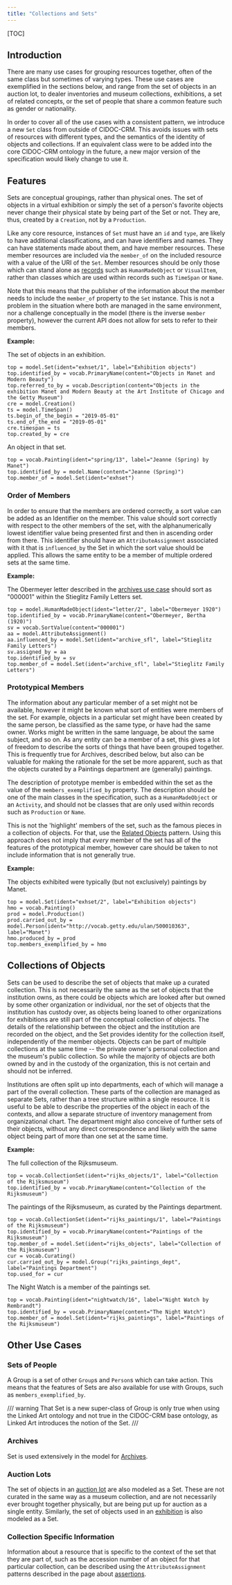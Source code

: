 ```yaml
---
title: "Collections and Sets"
---
```


[TOC]

## Introduction

There are many use cases for grouping resources together, often of the same class but sometimes of varying types.  These use cases are exemplified in the sections below, and range from the set of objects in an auction lot, to dealer inventories and museum collections, exhibitions, a set of related concepts, or the set of people that share a common feature such as gender or nationality.

In order to cover all of the use cases with a consistent pattern, we introduce a new `Set` class from outside of CIDOC-CRM. This avoids issues with sets of resources with different types, and the semantics of the identity of objects and collections. If an equivalent class were to be added into the core CIDOC-CRM ontology in the future, a new major version of the specification would likely change to use it.


## Features

Sets are conceptual groupings, rather than physical ones.  The set of objects in a virtual exhibition or simply the set of a person's favorite objects never change their physical state by being part of the Set or not.  They are, thus, created by a `Creation`, not by a `Production`.

Like any core resource, instances of `Set` must have an `id` and `type`, are likely to have additional classifications, and can have identifiers and names. They can have statements made about them, and have member resources.  These member resources are included via the `member_of` on the included resource with a value of the URI of the `Set`. Member resources should be only those which can stand alone as [records](/api/1.0/endpoint/) such as `HumanMadeObject` or `VisualItem`, rather than classes which are used within records such as `TimeSpan` or `Name`.

Note that this means that the publisher of the information about the member needs to include the `member_of` property to the `Set` instance. This is not a problem in the situation where both are managed in the same environment, nor a challenge conceptually in the model (there is the inverse `member` property), however the current API does not allow for sets to refer to their members.

__Example:__

The set of objects in an exhibition.

```crom
top = model.Set(ident="exhset/1", label="Exhibition objects")
top.identified_by = vocab.PrimaryName(content="Objects in Manet and Modern Beauty")
top.referred_to_by = vocab.Description(content="Objects in the exhibition Manet and Modern Beauty at the Art Institute of Chicago and the Getty Museum")
cre = model.Creation()
ts = model.TimeSpan()
ts.begin_of_the_begin = "2019-05-01"
ts.end_of_the_end = "2019-05-01"
cre.timespan = ts
top.created_by = cre
```

An object in that set.

```crom
top = vocab.Painting(ident="spring/13", label="Jeanne (Spring) by Manet")
top.identified_by = model.Name(content="Jeanne (Spring)")
top.member_of = model.Set(ident="exhset")
```

### Order of Members

In order to ensure that the members are ordered correctly, a sort value can be added as an Identifier on the member. This value should sort correctly with respect to the other members of the set, with the alphanumerically lowest identifier value being presented first and then in ascending order from there. This identifier should have an `AttributeAssignment` associated with it that is `influenced_by` the Set in which the sort value should be applied. This allows the same entity to be a member of multiple ordered sets at the same time.

__Example:__

The Obermeyer letter described in the [archives use case](/model/archives/#archival-hierarchy) should sort as "000001" within the Stieglitz Family Letters set.

```crom
top = model.HumanMadeObject(ident="letter/2", label="Obermeyer 1920")
top.identified_by = vocab.PrimaryName(content="Obermeyer, Bertha (1920)")
sv = vocab.SortValue(content="000001")
aa = model.AttributeAssignment()
aa.influenced_by = model.Set(ident="archive_sfl", label="Stieglitz Family Letters")
sv.assigned_by = aa
top.identified_by = sv
top.member_of = model.Set(ident="archive_sfl", label="Stieglitz Family Letters")
```

### Prototypical Members

The information about any particular member of a set might not be available, however it might be known what sort of entities were members of the set. For example, objects in a particular set might have been created by the same person, be classified as the same type, or have had the same owner. Works might be written in the same language, be about the same subject, and so on. As any entity can be a member of a set, this gives a lot of freedom to describe the sorts of things that have been grouped together. This is frequently true for Archives, described below, but also can be valuable for making the rationale for the set be more apparent, such as that the objects curated by a Paintings department are (generally) paintings.

The description of prototype member is embedded within the set as the value of the `members_exemplified_by` property. The description should be one of the main classes in the specification, such as a `HumanMadeObject` or an `Activity`, and should not be classes that are only used within records such as `Production` or `Name`.

This is not the 'highlight' members of the set, such as the famous pieces in a collection of objects. For that, use the [Related Objects](/model/assertions/) pattern. Using this approach does not imply that *every* member of the set has all of the features of the prototypical member, however care should be taken to not include information that is not generally true.

__Example:__

The objects exhibited were typically (but not exclusively) paintings by Manet.

```crom
top = model.Set(ident="exhset/2", label="Exhibition objects")
hmo = vocab.Painting()
prod = model.Production()
prod.carried_out_by = model.Person(ident="http://vocab.getty.edu/ulan/500010363", label="Manet")
hmo.produced_by = prod
top.members_exemplified_by = hmo
```

## Collections of Objects

Sets can be used to describe the set of objects that make up a curated collection. This is not necessarily the same as the set of objects that the institution owns, as there could be objects which are looked after but owned by some other organization or individual, nor the set of objects that the institution has custody over, as objects being loaned to other organizations for exhibitions are still part of the conceptual collection of objects. The details of the relationship between the object and the institution are recorded on the object, and the Set provides identity for the collection itself, independently of the member objects.  Objects can be part of multiple collections at the same time -- the private owner's personal collection and the museum's public collection.  So while the majority of objects are both owned by and in the custody of the organization, this is not certain and should not be inferred.

Institutions are often split up into departments, each of which will manage a part of the overall collection. These parts of the collection are managed as separate Sets, rather than a tree structure within a single resource.  It is useful to be able to describe the properties of the object in each of the contexts, and allow a separate structure of inventory management from organizational chart. The department might also conceive of further sets of their objects, without any direct correspondence and likely with the same object being part of more than one set at the same time.

__Example:__

The full collection of the Rijksmuseum.

```crom
top = vocab.CollectionSet(ident="rijks_objects/1", label="Collection of the Rijksmuseum")
top.identified_by = vocab.PrimaryName(content="Collection of the Rijksmuseum")
```

The paintings of the Rijksmuseum, as curated by the Paintings department.

```crom
top = vocab.CollectionSet(ident="rijks_paintings/1", label="Paintings of the Rijksmuseum")
top.identified_by = vocab.PrimaryName(content="Paintings of the Rijksmuseum")
top.member_of = model.Set(ident="rijks_objects", label="Collection of the Rijksmuseum")
cur = vocab.Curating()
cur.carried_out_by = model.Group("rijks_paintings_dept", label="Paintings Department")
top.used_for = cur
```

The Night Watch is a member of the paintings set.

```crom
top = vocab.Painting(ident="nightwatch/16", label="Night Watch by Rembrandt")
top.identified_by = vocab.PrimaryName(content="The Night Watch")
top.member_of = model.Set(ident="rijks_paintings", label="Paintings of the Rijksmuseum")
```


## Other Use Cases

### Sets of People

A Group is a set of other `Group`s and `Person`s which can take action. This means that the features of Sets are also available for use with Groups, such as `members_exemplified_by`.

/// warning
That Set is a new super-class of Group is only true when using the Linked Art ontology and not true in the CIDOC-CRM base ontology, as Linked Art introduces the notion of the Set.
///

### Archives

Set is used extensively in the model for [Archives](/model/archives/).

### Auction Lots

The set of objects in an [auction lot](/model/provenance/auctions.html#set-of-objects) are also modeled as a Set. These are not curated in the same way as a museum collection, and are not necessarily ever brought together physically, but are being put up for auction as a single entity.  Similarly, the set of objects used in an [exhibition](/model/exhibition/#objects) is also modeled as a Set.

### Collection Specific Information

Information about a resource that is specific to the context of the set that they are part of, such as the accession number of an object for that particular collection, can be described using the `AttributeAssignment` patterns described in the page about [assertions](/model/assertion/#context-specific-assertions).

